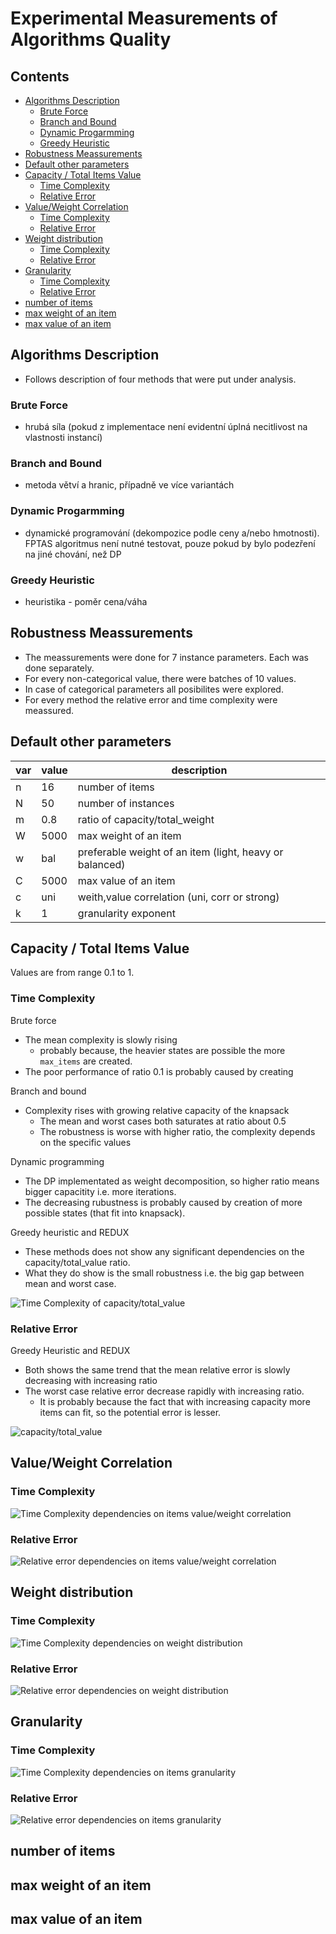 # Experimental Measurements of Algorithms Quality

## Contents <!-- omit in toc -->
- [Algorithms Description](#algorithms-description)
  - [Brute Force](#brute-force)
  - [Branch and Bound](#branch-and-bound)
  - [Dynamic Progarmming](#dynamic-progarmming)
  - [Greedy Heuristic](#greedy-heuristic)
- [Robustness Meassurements](#robustness-meassurements)
- [Default other parameters](#default-other-parameters)
- [Capacity / Total Items Value](#capacity--total-items-value)
  - [Time Complexity](#time-complexity)
  - [Relative Error](#relative-error)
- [Value/Weight Correlation](#valueweight-correlation)
  - [Time Complexity](#time-complexity-1)
  - [Relative Error](#relative-error-1)
- [Weight distribution](#weight-distribution)
  - [Time Complexity](#time-complexity-2)
  - [Relative Error](#relative-error-2)
- [Granularity](#granularity)
  - [Time Complexity](#time-complexity-3)
  - [Relative Error](#relative-error-3)
- [number of items](#number-of-items)
- [max weight of an item](#max-weight-of-an-item)
- [max value of an item](#max-value-of-an-item)

## Algorithms Description

- Follows description of four methods that were put under analysis.

### Brute Force

- hrubá síla (pokud z implementace není evidentní úplná necitlivost na vlastnosti instancí)

### Branch and Bound

- metoda větví a hranic, případně ve více variantách

### Dynamic Progarmming

- dynamické programování (dekompozice podle ceny a/nebo hmotnosti). FPTAS algoritmus není nutné testovat, pouze pokud by bylo podezření na jiné chování, než DP

### Greedy Heuristic

- heuristika - poměr cena/váha

## Robustness Meassurements

- The meassurements were done for 7 instance parameters. Each was done separately. 
- For every non-categorical value, there were batches of 10 values. 
- In case of categorical parameters all posibilites were explored.
- For every method the relative error and time complexity were meassured.

## Default other parameters

| var | value | description                                             |
| --- | ---   | ---                                                     |
| n   | 16    | number of items                                         |
| N   | 50    | number of instances                                     |
| m   | 0.8   | ratio of capacity/total_weight                          |
| W   | 5000  | max weight of an item                                   |
| w   | bal   | preferable weight of an item (light, heavy or balanced) |
| C   | 5000  | max value of an item                                    |
| c   | uni   | weith,value correlation (uni, corr or strong)           |
| k   | 1     | granularity exponent                                    |

## Capacity / Total Items Value

Values are from range 0.1 to 1.

### Time Complexity

Brute force 
- The mean complexity is slowly rising
  - probably because, the heavier states are possible the more `max_items` are created.
- The poor performance of ratio 0.1 is probably caused by creating

Branch and bound
- Complexity rises with growing relative capacity of the knapsack
  - The mean and worst cases both saturates at ratio about 0.5
  - The robustness is worse with higher ratio, the complexity depends on the specific values

Dynamic programming
- The DP implementated as weight decomposition, so higher ratio means bigger capacitity i.e. more iterations.
- The decreasing rubustness is probably caused by creation of more possible states (that fit into knapsack).

Greedy heuristic and REDUX
- These methods does not show any significant dependencies on the capacity/total_value ratio.
- What they do show is the small robustness i.e. the big gap between mean and worst case.


![Time Complexity of capacity/total_value](figures/m_time.png)

### Relative Error

Greedy Heuristic and REDUX
- Both shows the same trend that the mean relative error is slowly decreasing with increasing ratio
- The worst case relative error decrease rapidly with increasing ratio.
  - It is probably because the fact that with increasing capacity more items can fit, so the potential error is lesser.

![capacity/total_value](figures/m_error.png)

## Value/Weight Correlation

### Time Complexity

![Time Complexity dependencies on items value/weight correlation](figures/c_time.png)

### Relative Error

![Relative error dependencies on items value/weight correlation](figures/c_error.png)

## Weight distribution

### Time Complexity

![Time Complexity dependencies on weight distribution](figures/w_time.png)

### Relative Error

![Relative error dependencies on weight distribution](figures/w_error.png)

## Granularity

### Time Complexity

![Time Complexity dependencies on items granularity](figures/k_time.png)

### Relative Error

![Relative error dependencies on items granularity](figures/k_error.png)

## number of items

## max weight of an item

## max value of an item